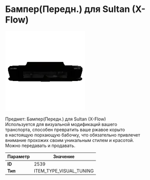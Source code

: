 # Бампер(Передн.) для Sultan (X-Flow)

![Item Image](../img/2539.webp?raw=true)

Предмет: Бампер(Передн.) для Sultan (X-Flow)<br>Используется для визуальной модификаций вашего<br>транспорта, способен превратить ваше ржавое корыто<br>в настоящую порхающую бабочку, что обязательно привлечет<br>внимание прохожих своим уникальным стилем и красотой.<br>Можно передавать и продавать.


| Параметр | Значение |
|----------|----------|
| **ID** | 2539 |
| **Тип** | ITEM_TYPE_VISUAL_TUNING |


